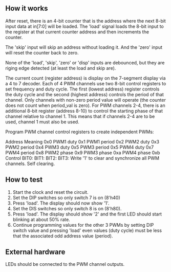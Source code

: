 ## How it works

After reset, there is an 4-bit counter that is the address where the next 8-bit input data
at in[7:0] will be loaded.  The 'load' signal loads the 8-bit input to the register at that
current counter address and then increments the counter.

The 'skip' input will skip an address without loading it.  And the 'zero' input will reset
the counter back to zero.

None of the 'load', 'skip', 'zero' or 'disp' inputs are debounced, but they are riging edge
detected (at least the load and skip are).

The current count (register address) is display on the 7-segment display via a 4 to 7 decoder.
Each of 4 PWM channels use two 8-bit control registers to set frequency and duty cycle.  The first (lowest address) register
controls the duty cycle and the second (highest address) controls the period of that channel.
Only channels with non-zero period value will operate (the counter does not count when 
period_val is zero).
For PWM channels 2-4, there is an additional 8-bit register (address 8-10) to control the starting
phase of that channel relative to channel 1.  This means that if channels 2-4 are to be used, channel 1 must also be used.

Program PWM channel control registers to create independent PWMs:

Address     Meaning
0x0           PWM1 duty
0x1           PWM1 period
0x2           PWM2 duty
0x3           PWM2 period
0x4           PWM3 duty
0x5           PWM3 period
0x5           PWM4 duty
0x7           PWM4 period
0x8           PWM2 phase
0x9           PWM3 phase
0xa           PWM4 phase
0xb           Control
                BIT0:
                BIT1:
                BIT2:
                BIT3:  Write '1' to clear and synchronize all PWM channels.  Self clearing.

## How to test

1.  Start the clock and reset the circuit. 
2.  Set the DIP switches so only switch 7 is on (8'h40)
3.  Press 'load'.  The display should now show '1'.
4.  Set the DIS switches so only switch 8 is on (8'h80).
5.  Press 'load'.  The display should show '2' and the first LED should start blinking at about 50% rate.
6.  Continue programming values for the other 3 PWMs by setting DIP switch value and pressing 'load'
    even values (duty cycle) must be less that the associated odd address value (period).


## External hardware

LEDs should be connected to the PWM channel outputs.
